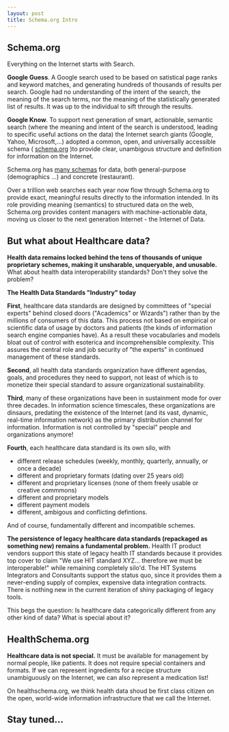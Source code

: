 ```yaml
---
layout: post
title: Schema.org Intro
---
```



Schema.org
-----

Everything on the Internet starts with Search. 

**Google Guess**. A Google search used to be based on satistical page ranks and keyword matches, and generating hundreds of thousands of results per search. Google had no understanding of the intent of the search, the meaning of the search terms, nor the meaning of the statistically generated list of results.  It was up to the individual to sift through the results.

**Google Know**. To support next generation of smart, actionable, semantic search (where the meaning and intent of the search is understood, leading to specific useful actions on the data) the Internet search giants (Google, Yahoo, Microsoft,...) adopted a common, open, and universally accessible schema ( [schema.org](http://schema.org/) )to provide clear, unambigous structure and definition for information on the Internet.  

Schema.org has [many schemas](http://schema.org/docs/schemas.html) for data, both general-purpose (demographics ...) and concrete (restaurant).   

Over a trillion web searches each year now flow through Schema.org to provide exact, meaningful results directly to the information intended. In its role providing meaning (semantics) to structured data on the web, Schema.org provides content managers with machine-actionable data, moving us closer to the next generation Internet - the Internet of Data.


But what about Healthcare data? 
-----


**Health data remains locked behind the tens of thousands of unique proprietary schemes, making it unsharable, unqueryable, and unusable.**    What about health data interoperability standards? Don't they solve the problem?


**The Health Data Standards "Industry" today**

**First**, healthcare data standards are designed by committees of "special experts"  behind closed doors ("Academics" or Wizards") rather than by the millions of consumers of this data. This process not based on empirical or scientific data of usage by doctors and patients (the kinds of information search engine companies have).   As a result these vocabularies and models bloat out of control with esoterica and incomprehensible complexity.  This assures the central role and job security of "the experts"  in continued management of these standards.

**Second**, all health data standards organization have different agendas, goals, and procedures they need to support, not least of which is to monetize their special standard to assure organizational sustainability.  

**Third**, many of these organizations have been in sustainment mode for over three decades.  In information science timescales, these organizations are dinsaurs, predating the existence of the Internet (and its vast, dynamic, real-time information network) as the primary distribution channel for information.  Information is not controlled by "special" people and organizations anymore!

**Fourth**, each healthcare data standard is its own silo, with

* different release schedules  (weekly, monthly, quarterly, annually, or once a decade)
* different and proprietary formats (dating over 25 years old)
* different and proprietary licenses (none of them freely usable or creative commmons)
* different and proprietary models
* different payment models
* different, ambigous and conflicting defintions.

And of course, fundamentally different and incompatible schemes.

**The persistence of legacy healthcare data standards (repackaged as something new) remains a fundamental problem.**  Health IT product vendors support this state of legacy health IT standards because it provides top cover to claim "We use HIT standard XYZ... therefore we must be interoperable!" while remaining completely silo'd.  The HIT Systems Integrators and  Consultants support the status quo, since it provides them a never-ending supply of complex, expensive data integration contracts. There is nothing new in the current iteration of shiny packaging of legacy tools. 


This begs the question: Is healthcare data categorically different from any other kind of data? What is special about it?


HealthSchema.org
-----

**Healthcare data is not special.**  It must be available for management by normal people, like patients.  It does not require special containers and formats.  If we can represent ingredients for a recipe structure unambiguously on the Internet, we can also represent a medication list!


On healthschema.org, we think health data shoud be first class citizen on the open, world-wide information infrastructure that we call the Internet.



Stay tuned...
-----





